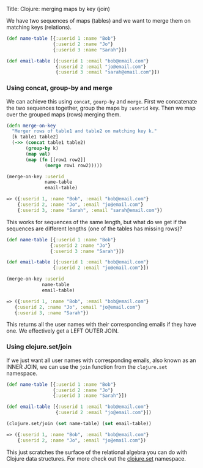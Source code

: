 Title: Clojure: merging maps by key (join)

We have two sequences of maps (tables) and we want to merge them on matching keys (relations).

```clojure
(def name-table [{:userid 1 :name "Bob"}
                 {:userid 2 :name "Jo"}
                 {:userid 3 :name "Sarah"}])

(def email-table [{:userid 1 :email "bob@email.com"}
                  {:userid 2 :email "jo@email.com"}
                  {:userid 3 :email "sarah@email.com"}])
```

### Using concat, group-by and merge

We can achieve this using `concat`, `gourp-by` and `merge`. First we concatenate the two sequences together, group the maps by `:userid` key. Then we map over the grouped maps (rows) merging them.

```clojure
(defn merge-on-key
  "Merger rows of table1 and table2 on matching key k."
  [k table1 table2]
  (->> (concat table1 table2)
       (group-by k)
       (map val)
       (map (fn [[row1 row2]]
              (merge row1 row2)))))

(merge-on-key :userid
              name-table
              email-table)

=> ({:userid 1, :name "Bob", :email "bob@email.com"}
    {:userid 2, :name "Jo", :email "jo@email.com"}
    {:userid 3, :name "Sarah", :email "sarah@email.com"})
 ```

This works for sequences of the same length, but what do we get if the sequences are different lengths (one of the tables has missing rows)?

 ```clojure
(def name-table [{:userid 1 :name "Bob"}
                 {:userid 2 :name "Jo"}
                 {:userid 3 :name "Sarah"}])

(def email-table [{:userid 1 :email "bob@email.com"}
                  {:userid 2 :email "jo@email.com"}])

(merge-on-key :userid
              name-table
              email-table)

=> ({:userid 1, :name "Bob", :email "bob@email.com"}
    {:userid 2, :name "Jo", :email "jo@email.com"}
    {:userid 3, :name "Sarah"})
 ```

This returns all the user names with their corresponding emails if they have one. We effectively get a LEFT OUTER JOIN.

### Using clojure.set/join

If we just want all user names with corresponding emails, also known as an INNER JOIN, we can use the `join` function from the `clojure.set` namespace.

```clojure
(def name-table [{:userid 1 :name "Bob"}
                 {:userid 2 :name "Jo"}
                 {:userid 3 :name "Sarah"}])

(def email-table [{:userid 1 :email "bob@email.com"}
                  {:userid 2 :email "jo@email.com"}])

(clojure.set/join (set name-table) (set email-table))

=> ({:userid 1, :name "Bob", :email "bob@email.com"}
    {:userid 2, :name "Jo", :email "jo@email.com"})
```

This just scratches the surface of the relational algebra you can do with Clojure data structures. For more check out the [clojure.set](https://clojuredocs.org/clojure.set) namespace.
